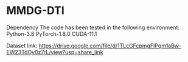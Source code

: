 # MMDG-DTI

Dependency
The code has been tested in the following environment:
Python-3.8
PyTorch-1.8.0
CUDA-11.1

Dataset link: https://drive.google.com/file/d/1TLcGFcpmgFIPqm1aBw-EW23TdOy0z7rL/view?usp=share_link

